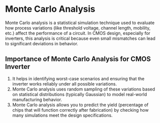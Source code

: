 # Monte Carlo Analysis
Monte Carlo analysis is a statistical simulation technique used to evaluate how process variations (like threshold voltage, channel length, mobility, etc.) affect the performance of a circuit. In CMOS design, especially for inverters, this analysis is critical because even small mismatches can lead to significant deviations in behavior.

## Importance of Monte Carlo Analysis for CMOS Inverter
1. It helps in identifying worst-case scenarios and ensuring that the inverter works reliably under all possible variations.
2. Monte Carlo analysis uses random sampling of these variations based on statistical distributions (typically Gaussian) to model real-world manufacturing behavior.
3. Monte Carlo analysis allows you to predict the yield (percentage of chips that will function correctly after fabrication) by checking how many simulations meet the design specifications.

